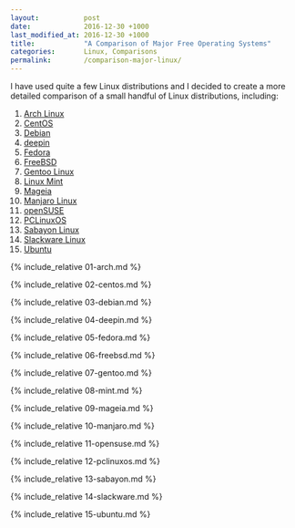 ```yaml
---
layout:           post
date:             2016-12-30 +1000
last_modified_at: 2016-12-30 +1000
title:            "A Comparison of Major Free Operating Systems"
categories:       Linux, Comparisons
permalink:        /comparison-major-linux/
---
```


I have used quite a few Linux distributions and I decided to create a more detailed comparison of a small handful of Linux distributions, including:

1. [Arch Linux](#arch-linux)
2. [CentOS](#centos)
3. [Debian](#debian)
4. [deepin](#deepin)
5. [Fedora](#fedora)
6. [FreeBSD](#freebsd)
7. [Gentoo Linux](#gentoo-linux)
8. [Linux Mint](#linux-mint)
9. [Mageia](#mageia)
10. [Manjaro Linux](#manjaro-linux)
11. [openSUSE](#opensuse)
12. [PCLinuxOS](#pclinuxos)
13. [Sabayon Linux](#sabayon-linux)
14. [Slackware Linux](#slackware-linux)
15. [Ubuntu](#ubuntu)

{% include_relative 01-arch.md %}

{% include_relative 02-centos.md %}

{% include_relative 03-debian.md %}

{% include_relative 04-deepin.md %}

{% include_relative 05-fedora.md %}

{% include_relative 06-freebsd.md %}

{% include_relative 07-gentoo.md %}

{% include_relative 08-mint.md %}

{% include_relative 09-mageia.md %}

{% include_relative 10-manjaro.md %}

{% include_relative 11-opensuse.md %}

{% include_relative 12-pclinuxos.md %}

{% include_relative 13-sabayon.md %}

{% include_relative 14-slackware.md %}

{% include_relative 15-ubuntu.md %}
